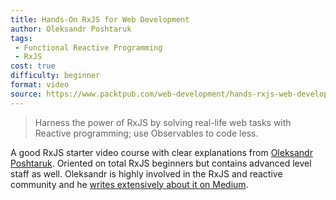 ```yaml
---
title: Hands-On RxJS for Web Development
author: Oleksandr Poshtaruk
tags:
 - Functional Reactive Programming
 - RxJS
cost: true
difficulty: beginner
format: video
source: https://www.packtpub.com/web-development/hands-rxjs-web-development-video
---
```


> Harness the power of RxJS by solving real-life web tasks with Reactive programming; use Observables to code less.

A good RxJS starter video course with clear explanations from [Oleksandr Poshtaruk](https://twitter.com/El_Extremal). Oriented on total RxJS beginners but contains advanced level staff as well. Oleksandr is highly involved in the RxJS and reactive community and he [writes extensively about it on Medium](https://medium.com/@alexanderposhtaruk).